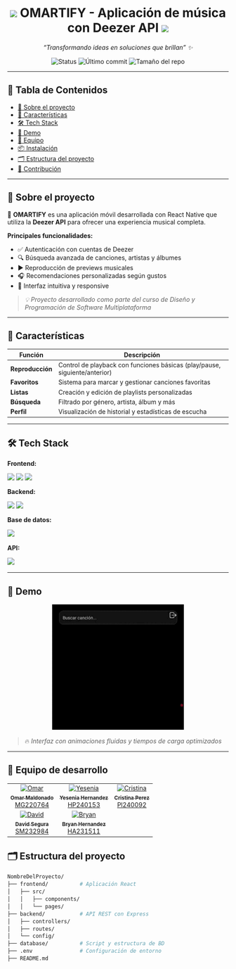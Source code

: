 <h1 align="center">
  <img src="https://media.giphy.com/media/v1.Y2lkPTc5MGI3NjExZGQ4ZTQ5OTRmZWZlN2NmMDA1NDViZTYxNjU2YjIwOTYzN2YwZDUwMyZjdD1n/f9k1tV7HyORcngKF8v/giphy.gif" width="30px"/> 
  OMARTIFY - Aplicación de música con Deezer API
  <img src="https://media.giphy.com/media/v1.Y2lkPTc5MGI3NjExZGQ4ZTQ5OTRmZWZlN2NmMDA1NDViZTYxNjU2YjIwOTYzN2YwZDUwMyZjdD1n/f9k1tV7HyORcngKF8v/giphy.gif" width="30px"/>
</h1>

<p align="center">
  <em>“Transformando ideas en soluciones que brillan” ✨</em>
</p>

<p align="center">
  <img src="https://img.shields.io/badge/STATUS-EN%20DESARROLLO-yellow" alt="Status"/>
  <img src="https://img.shields.io/github/last-commit/bryanwii/PROYECTO_CATEDRA_DPS" alt="Último commit"/>
  <img src="https://img.shields.io/github/repo-size/bryanwii/PROYECTO_CATEDRA_DPS" alt="Tamaño del repo"/>
</p>

---

## 📌 Tabla de Contenidos
- [🧠 Sobre el proyecto](#-sobre-el-proyecto)
- [🚀 Características](#-características)
- [🛠️ Tech Stack](#️-tech-stack)
- [🎥 Demo](#-demo)
- [👥 Equipo](#-equipo)
- [📦 Instalación](#-instalación)
- [🗂️ Estructura del proyecto](#️-estructura-del-proyecto)
- [🤝 Contribución](#-contribución)

---

## 🧠 Sobre el proyecto

🎵 **OMARTIFY** es una aplicación móvil desarrollada con React Native que utiliza la **Deezer API** para ofrecer una experiencia musical completa.

**Principales funcionalidades:**
- ✅ Autenticación con cuentas de Deezer
- 🔍 Búsqueda avanzada de canciones, artistas y álbumes
- ▶️ Reproducción de previews musicales
- 🎧 Recomendaciones personalizadas según gustos
- 📱 Interfaz intuitiva y responsive

> _💡 Proyecto desarrollado como parte del curso de Diseño y Programación de Software Multiplataforma_

---

## 🚀 Características

| Función            | Descripción                                                                 |
|--------------------|-----------------------------------------------------------------------------|
| **Reproducción**   | Control de playback con funciones básicas (play/pause, siguiente/anterior) |
| **Favoritos**      | Sistema para marcar y gestionar canciones favoritas                        |
| **Listas**         | Creación y edición de playlists personalizadas                             |
| **Búsqueda**       | Filtrado por género, artista, álbum y más                                  |
| **Perfil**         | Visualización de historial y estadísticas de escucha                       |

---

## 🛠️ Tech Stack

**Frontend:**
<p>
  <img src="https://img.shields.io/badge/React_Native-61DAFB?style=for-the-badge&logo=react&logoColor=white" height="25"/>
  <img src="https://img.shields.io/badge/JavaScript-F7DF1E?style=for-the-badge&logo=javascript&logoColor=black" height="25"/>
  <img src="https://img.shields.io/badge/Expo-000020?style=for-the-badge&logo=expo&logoColor=white" height="25"/>
</p>

**Backend:**
<p>
  <img src="https://img.shields.io/badge/Node.js-339933?style=for-the-badge&logo=node.js&logoColor=white" height="25"/>
  <img src="https://img.shields.io/badge/Express.js-000000?style=for-the-badge&logo=express&logoColor=white" height="25"/>
</p>

**Base de datos:**
<p>
  <img src="https://img.shields.io/badge/MySQL-4479A1?style=for-the-badge&logo=mysql&logoColor=white" height="25"/>
</p>

**API:**
<p>
  <img src="https://img.shields.io/badge/Deezer_API-FEAA2D?style=for-the-badge&logo=deezer&logoColor=white" height="25"/>
</p>

---

## 🎥 Demo

<p align="center">
  <img src="https://github.com/bryanwii/PROYECTO_CATEDRA_DPS/blob/demo/Demo%20(online-video-cutter.com).gif" alt="Demo animada" width="300"/>
</p>

> 🔥 *Interfaz con animaciones fluidas y tiempos de carga optimizados*

---

## 👥 Equipo de desarrollo

<table align="center">
  <tr>
    <td align="center">
      <a href="https://github.com/OmarArturoGG">
        <img src="https://github.com/OmarArturoGG.png" width="100px;" alt="Omar"/>
        <br/>
        <sub><b>Omar Maldonado</b></sub><br/>
        <span>MG220764</span>
      </a>
    </td>
    <td align="center">
      <a href="https://github.com/Yesi-Hernandez">
        <img src="https://github.com/Yesi-Hernandez.png" width="100px;" alt="Yesenia"/>
        <br/>
        <sub><b>Yesenia Hernandez</b></sub><br/>
        <span>HP240153</span>
      </a>
    </td>
    <td align="center">
      <a href="https://github.com/Cristina-Lue">
        <img src="https://github.com/Cristina-Lue.png" width="100px;" alt="Cristina"/>
        <br/>
        <sub><b>Cristina Perez</b></sub><br/>
        <span>Pl240092</span>
      </a>
    </td>
  </tr>
  <tr>
    <td align="center">
      <a href="https://github.com/Isaaasanchezz123">
        <img src="https://github.com/Isaaasanchezz123.png" width="100px;" alt="David"/>
        <br/>
        <sub><b>David Segura</b></sub><br/>
        <span>SM232984</span>
      </a>
    </td>
    <td align="center">
      <a href="https://github.com/bryanwii">
        <img src="https://github.com/bryanwii.png" width="100px;" alt="Bryan"/>
        <br/>
        <sub><b>Bryan Hernandez</b></sub><br/>
        <span>HA231511</span>
      </a>
    </td>
  </tr>
</table>

## 🗂️ Estructura del proyecto
```bash
NombreDelProyecto/
├── frontend/          # Aplicación React
│   ├── src/
│   │   ├── components/
│   │   └── pages/
├── backend/           # API REST con Express
│   ├── controllers/
│   ├── routes/
│   └── config/
├── database/          # Script y estructura de BD
├── .env               # Configuración de entorno
├── README.md          

